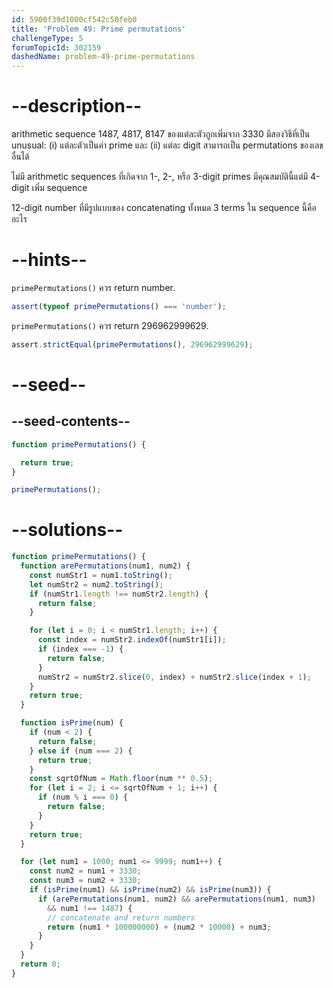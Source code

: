 ```yaml
---
id: 5900f39d1000cf542c50feb0
title: 'Problem 49: Prime permutations'
challengeType: 5
forumTopicId: 302159
dashedName: problem-49-prime-permutations
---
```


# --description--

arithmetic sequence 1487, 4817, 8147 ของแต่ละตัวถูกเพิ่มจาก 3330 มีสองวิธีที่เป็น unusual: (i) แต่ละตัวเป็นค่า prime และ (ii) แต่ละ digit สามารถเป็น permutations ของเลขอื่นได้

ไม่มี arithmetic sequences ที่เกิดจาก 1-, 2-, หรือ 3-digit primes มีคุณสมบัตินี้แต่มี 4-digit เพิ่ม sequence

12-digit number ที่มีรูปแบบของ concatenating ทั้งหมด 3 terms ใน sequence นี้คืออะไร

# --hints--

`primePermutations()` ควร return number.

```js
assert(typeof primePermutations() === 'number');
```

`primePermutations()` ควร return 296962999629.

```js
assert.strictEqual(primePermutations(), 296962999629);
```

# --seed--

## --seed-contents--

```js
function primePermutations() {

  return true;
}

primePermutations();
```

# --solutions--

```js
function primePermutations() {
  function arePermutations(num1, num2) {
    const numStr1 = num1.toString();
    let numStr2 = num2.toString();
    if (numStr1.length !== numStr2.length) {
      return false;
    }

    for (let i = 0; i < numStr1.length; i++) {
      const index = numStr2.indexOf(numStr1[i]);
      if (index === -1) {
        return false;
      }
      numStr2 = numStr2.slice(0, index) + numStr2.slice(index + 1);
    }
    return true;
  }

  function isPrime(num) {
    if (num < 2) {
      return false;
    } else if (num === 2) {
      return true;
    }
    const sqrtOfNum = Math.floor(num ** 0.5);
    for (let i = 2; i <= sqrtOfNum + 1; i++) {
      if (num % i === 0) {
        return false;
      }
    }
    return true;
  }

  for (let num1 = 1000; num1 <= 9999; num1++) {
    const num2 = num1 + 3330;
    const num3 = num2 + 3330;
    if (isPrime(num1) && isPrime(num2) && isPrime(num3)) {
      if (arePermutations(num1, num2) && arePermutations(num1, num3)
        && num1 !== 1487) {
        // concatenate and return numbers
        return (num1 * 100000000) + (num2 * 10000) + num3;
      }
    }
  }
  return 0;
}
```
